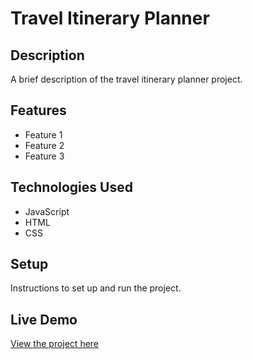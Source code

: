 # Travel Itinerary Planner

## Description

A brief description of the travel itinerary planner project.

## Features

- Feature 1
- Feature 2
- Feature 3

## Technologies Used

- JavaScript
- HTML
- CSS

## Setup

Instructions to set up and run the project.

## Live Demo

[View the project here](https://deepakkumar55.github.io/200-JAVASCRIPT-PROJECT/85-85-travel_itinerary_planner/)
